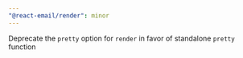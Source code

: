 ```yaml
---
"@react-email/render": minor
---
```


Deprecate the `pretty` option for `render` in favor of standalone `pretty` function
